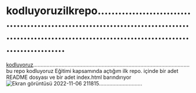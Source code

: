 # kodluyoruzilkrepo......................................................................................................................................................
[kodluyoruz](https://github.com/Rumeyysaa/kodluyoruzilkrepo.git).........................................................................................................
bu repo kodluyoruz Eğitimi kapsamında açtığım ilk repo. içinde bir adet README dosyası ve bir adet index.html barındırıyor
![Ekran görüntüsü 2022-11-06 211815](https://user-images.githubusercontent.com/116943432/200188021-d57a3ddd-c089-4d3a-aea1-830429e0819a.png).............................
